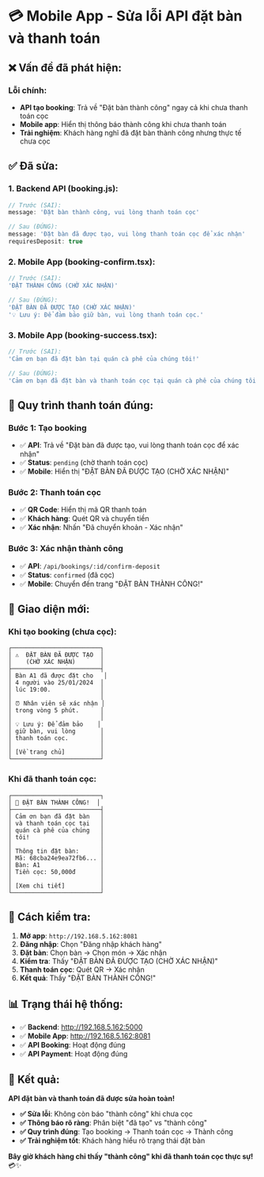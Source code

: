 # 💳 Mobile App - Sửa lỗi API đặt bàn và thanh toán

## ❌ **Vấn đề đã phát hiện:**

### **Lỗi chính:**
- **API tạo booking**: Trả về "Đặt bàn thành công" ngay cả khi chưa thanh toán cọc
- **Mobile app**: Hiển thị thông báo thành công khi chưa thanh toán
- **Trải nghiệm**: Khách hàng nghĩ đã đặt bàn thành công nhưng thực tế chưa cọc

## ✅ **Đã sửa:**

### **1. Backend API (booking.js):**
```javascript
// Trước (SAI):
message: 'Đặt bàn thành công, vui lòng thanh toán cọc'

// Sau (ĐÚNG):
message: 'Đặt bàn đã được tạo, vui lòng thanh toán cọc để xác nhận'
requiresDeposit: true
```

### **2. Mobile App (booking-confirm.tsx):**
```javascript
// Trước (SAI):
'ĐẶT THÀNH CÔNG (CHỜ XÁC NHẬN)'

// Sau (ĐÚNG):
'ĐẶT BÀN ĐÃ ĐƯỢC TẠO (CHỜ XÁC NHẬN)'
'💡 Lưu ý: Để đảm bảo giữ bàn, vui lòng thanh toán cọc.'
```

### **3. Mobile App (booking-success.tsx):**
```javascript
// Trước (SAI):
'Cảm ơn bạn đã đặt bàn tại quán cà phê của chúng tôi!'

// Sau (ĐÚNG):
'Cảm ơn bạn đã đặt bàn và thanh toán cọc tại quán cà phê của chúng tôi!'
```

## 🔄 **Quy trình thanh toán đúng:**

### **Bước 1: Tạo booking**
- ✅ **API**: Trả về "Đặt bàn đã được tạo, vui lòng thanh toán cọc để xác nhận"
- ✅ **Status**: `pending` (chờ thanh toán cọc)
- ✅ **Mobile**: Hiển thị "ĐẶT BÀN ĐÃ ĐƯỢC TẠO (CHỜ XÁC NHẬN)"

### **Bước 2: Thanh toán cọc**
- ✅ **QR Code**: Hiển thị mã QR thanh toán
- ✅ **Khách hàng**: Quét QR và chuyển tiền
- ✅ **Xác nhận**: Nhấn "Đã chuyển khoản - Xác nhận"

### **Bước 3: Xác nhận thành công**
- ✅ **API**: `/api/bookings/:id/confirm-deposit`
- ✅ **Status**: `confirmed` (đã cọc)
- ✅ **Mobile**: Chuyển đến trang "ĐẶT BÀN THÀNH CÔNG!"

## 📱 **Giao diện mới:**

### **Khi tạo booking (chưa cọc):**
```
┌─────────────────────────┐
│ ⚠️  ĐẶT BÀN ĐÃ ĐƯỢC TẠO  │
│    (CHỜ XÁC NHẬN)       │
├─────────────────────────┤
│ Bàn A1 đã được đặt cho   │
│ 4 người vào 25/01/2024  │
│ lúc 19:00.              │
│                         │
│ ⏰ Nhân viên sẽ xác nhận │
│ trong vòng 5 phút.      │
│                         │
│ 💡 Lưu ý: Để đảm bảo    │
│ giữ bàn, vui lòng       │
│ thanh toán cọc.         │
│                         │
│ [Về trang chủ]          │
└─────────────────────────┘
```

### **Khi đã thanh toán cọc:**
```
┌─────────────────────────┐
│ 🎉 ĐẶT BÀN THÀNH CÔNG!  │
├─────────────────────────┤
│ Cảm ơn bạn đã đặt bàn   │
│ và thanh toán cọc tại   │
│ quán cà phê của chúng   │
│ tôi!                    │
│                         │
│ Thông tin đặt bàn:      │
│ Mã: 68cba24e9ea72fb6... │
│ Bàn: A1                 │
│ Tiền cọc: 50,000đ       │
│                         │
│ [Xem chi tiết]          │
└─────────────────────────┘
```

## 🚀 **Cách kiểm tra:**

1. **Mở app**: `http://192.168.5.162:8081`
2. **Đăng nhập**: Chọn "Đăng nhập khách hàng"
3. **Đặt bàn**: Chọn bàn → Chọn món → Xác nhận
4. **Kiểm tra**: Thấy "ĐẶT BÀN ĐÃ ĐƯỢC TẠO (CHỜ XÁC NHẬN)"
5. **Thanh toán cọc**: Quét QR → Xác nhận
6. **Kết quả**: Thấy "ĐẶT BÀN THÀNH CÔNG!"

## 📊 **Trạng thái hệ thống:**

- ✅ **Backend**: http://192.168.5.162:5000
- ✅ **Mobile App**: http://192.168.5.162:8081
- ✅ **API Booking**: Hoạt động đúng
- ✅ **API Payment**: Hoạt động đúng

## 🎉 **Kết quả:**

**API đặt bàn và thanh toán đã được sửa hoàn toàn!**

- **✅ Sửa lỗi**: Không còn báo "thành công" khi chưa cọc
- **✅ Thông báo rõ ràng**: Phân biệt "đã tạo" vs "thành công"
- **✅ Quy trình đúng**: Tạo booking → Thanh toán cọc → Thành công
- **✅ Trải nghiệm tốt**: Khách hàng hiểu rõ trạng thái đặt bàn

**Bây giờ khách hàng chỉ thấy "thành công" khi đã thanh toán cọc thực sự!** 💳✨
